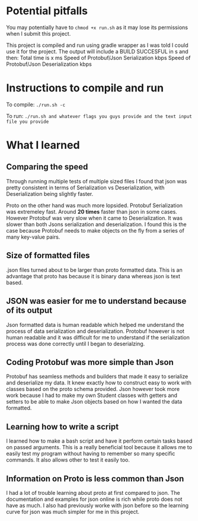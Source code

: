 # Potential pitfalls

You may potentially have to ```chmod +x run.sh``` as it may lose its permissions when I submit this project.

This project is compiled and run using gradle wrapper as I was told I could use it for the project. The output will include a BUILD SUCCESFUL in s and then:
Total time is x ms
Speed of Protobuf/Json Serialization kbps
Speed of Protobuf/Json Deserialization kbps


# Instructions to compile and run

To compile:
```./run.sh -c```

To run:
```./run.sh and whatever flags you guys provide and the text input file you provide```

# What I learned

## Comparing the speed

Through running multiple tests of multiple sized files I found that json was pretty consistent in terms of Serialization vs Deserialization, with Deserialization being slightly faster.

Proto on the other hand was much more lopsided. Protobuf Serialization was extremeley fast. Around **20 times** faster than json in some cases. However Protobuf was very slow when it came to Deserialization. It was slower than both Jsons serialization and deserialization. I found this is the case because Protobuf needs to make objects on the fly from a series of many key-value pairs.

## Size of formatted files

.json files turned about to be larger than proto formatted data. This is an advantage that proto has because it is binary dana whereas json is text based.

## JSON was easier for me to understand because of its output

Json formatted data is human readable which helped me understand the process of data serialization and deserialization. Protobuf however is not human readable and it was difficult for me to understand if the serialization process was done correctly until I began to deserialzing.

## Coding Protobuf was more simple than Json

Protobuf has seamless methods and builders that made it easy to serialize and deserialize my data. It knew exactly how to construct easy to work with classes based on the proto schema provided. Json however took more work because I had to make my own Student classes with getters and setters to be able to make Json objects based on how I wanted the data formatted.

## Learning how to write a script

I learned how to make a bash script and have it perform certain tasks based on passed arguments. This is a really beneficial tool because it allows me to easily test my program without having to remember so many specific commands. It also allows other to test it easily too.

## Information on Proto is less common than Json

I had a lot of trouble learning about proto at first compared to json. The documentation and examples for json online is rich while proto does not have as much. I also had previously worke with json before so the learning curve for json was much simpler for me in this project.